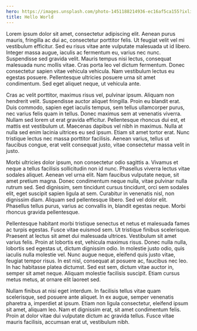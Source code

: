 ```yaml
---
hero: https://images.unsplash.com/photo-1451188214936-ec16af5ca155?ixlib=rb-1.2.1&ixid=eyJhcHBfaWQiOjEyMDd9&auto=format&fit=crop&w=1400&q=80
title: Hello World
---
```

  
Lorem ipsum dolor sit amet, consectetur adipiscing elit. Aenean purus mauris, fringilla ac dui ac, consectetur porttitor felis. Ut feugiat velit vel mi vestibulum efficitur. Sed eu risus vitae ante vulputate malesuada ut id libero. Integer massa augue, iaculis ac fermentum eu, varius nec nunc. Suspendisse sed gravida velit. Mauris tempus nisi lectus, consequat malesuada nunc mollis vitae. Cras porta leo vel dictum fermentum. Donec consectetur sapien vitae vehicula vehicula. Nam vestibulum lectus eu egestas posuere. Pellentesque ultricies posuere urna sit amet condimentum. Sed eget aliquet neque, ut vehicula ante.

Cras ac velit porttitor, maximus risus vel, pulvinar ipsum. Aliquam non hendrerit velit. Suspendisse auctor aliquet fringilla. Proin eu blandit erat. Duis commodo, sapien eget iaculis tempus, sem tellus ullamcorper purus, nec varius felis quam in tellus. Donec maximus sem at venenatis viverra. Nullam sed lorem ut erat gravida efficitur. Pellentesque rhoncus dui est, et mattis est vestibulum ut. Maecenas dapibus vel nibh in maximus. Nulla at nulla sed enim lacinia ultrices eu sed ipsum. Etiam sit amet tortor erat. Nunc tristique lectus nec massa porttitor facilisis. Aenean varius, tellus ut faucibus congue, erat velit consequat justo, vitae consectetur massa velit in justo.

Morbi ultricies dolor ipsum, non consectetur odio sagittis a. Vivamus et neque a tellus facilisis sollicitudin non id nunc. Phasellus viverra lectus vitae sodales aliquet. Aenean vel urna elit. Nam faucibus vulputate neque, sit amet pretium magna. Donec condimentum neque nulla, vitae pulvinar nulla rutrum sed. Sed dignissim, sem tincidunt cursus tincidunt, orci sem sodales elit, eget suscipit sapien ligula at sem. Curabitur in venenatis nisl, non dignissim diam. Aliquam sed pellentesque libero. Sed vel dolor elit. Phasellus tellus purus, varius ac convallis in, blandit egestas neque. Morbi rhoncus gravida pellentesque.

Pellentesque habitant morbi tristique senectus et netus et malesuada fames ac turpis egestas. Fusce vitae euismod sem. Ut tristique finibus scelerisque. Praesent at lectus sit amet dui malesuada ultrices. Vestibulum sit amet varius felis. Proin at lobortis est, vehicula maximus risus. Donec nulla nulla, lobortis sed egestas ut, dictum dignissim odio. In molestie justo odio, quis iaculis nulla molestie vel. Nunc augue neque, eleifend quis justo vitae, feugiat tempor risus. In est nisl, consequat at posuere ac, faucibus nec leo. In hac habitasse platea dictumst. Sed est sem, dictum vitae auctor in, semper sit amet neque. Aliquam molestie facilisis suscipit. Etiam cursus metus metus, at ornare elit laoreet sed.

Nullam finibus at nisi eget interdum. In facilisis tellus vitae quam scelerisque, sed posuere ante aliquet. In ex augue, semper venenatis pharetra a, imperdiet at ipsum. Etiam non ligula consectetur, eleifend ipsum sit amet, aliquam leo. Nam et dignissim erat, sit amet condimentum felis. Proin at dolor vitae dui vulputate dictum ac gravida tellus. Fusce vitae mauris facilisis, accumsan erat ut, vestibulum nibh.
    